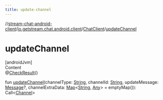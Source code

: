 ```yaml
---
title: update-channel
---
```

//[stream-chat-android-client](../../../index.md)/[io.getstream.chat.android.client](../index.md)/[ChatClient](index.md)/[updateChannel](updateChannel.md)



# updateChannel  
[androidJvm]  
Content  
@[CheckResult](https://developer.android.com/reference/kotlin/androidx/annotation/CheckResult.html)()  
  
fun [updateChannel](updateChannel.md)(channelType: [String](https://kotlinlang.org/api/latest/jvm/stdlib/kotlin/-string/index.html), channelId: [String](https://kotlinlang.org/api/latest/jvm/stdlib/kotlin/-string/index.html), updateMessage: [Message](../../io.getstream.chat.android.client.models/Message/index.md)?, channelExtraData: [Map](https://kotlinlang.org/api/latest/jvm/stdlib/kotlin.collections/-map/index.html)&lt;[String](https://kotlinlang.org/api/latest/jvm/stdlib/kotlin/-string/index.html), [Any](https://kotlinlang.org/api/latest/jvm/stdlib/kotlin/-any/index.html)&gt; = emptyMap()): Call&lt;[Channel](../../io.getstream.chat.android.client.models/Channel/index.md)&gt;  




